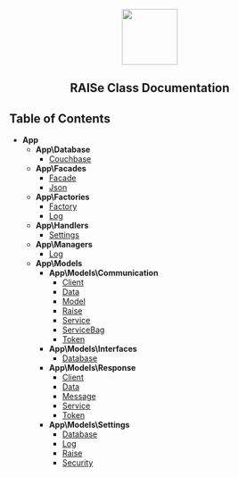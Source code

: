 <p align="center">
  <img src="http://imgur.com/iQU8c9L.png" width="100px"/>
</p>

<p align="center">
  <h2 align="center">RAISe Class Documentation</h2>
</p>

Table of Contents
-----------------

* **App**
    * **App\Database**
        * [Couchbase](App-Database-Couchbase.md)
    * **App\Facades**
        * [Facade](App-Facades-Facade.md)
        * [Json](App-Facades-Json.md)
    * **App\Factories**
        * [Factory](App-Factories-Factory.md)
        * [Log](App-Factories-Log.md)
    * **App\Handlers**
        * [Settings](App-Handlers-Settings.md)
    * **App\Managers**
        * [Log](App-Managers-Log.md)
    * **App\Models**
        * **App\Models\Communication**
            * [Client](App-Models-Communication-Client.md)
            * [Data](App-Models-Communication-Data.md)
            * [Model](App-Models-Communication-Model.md)
            * [Raise](App-Models-Communication-Raise.md)
            * [Service](App-Models-Communication-Service.md)
            * [ServiceBag](App-Models-Communication-ServiceBag.md)
            * [Token](App-Models-Communication-Token.md)
        * **App\Models\Interfaces**
            * [Database](App-Models-Interfaces-Database.md)
        * **App\Models\Response**
            * [Client](App-Models-Response-Client.md)
            * [Data](App-Models-Response-Data.md)
            * [Message](App-Models-Response-Message.md)
            * [Service](App-Models-Response-Service.md)
            * [Token](App-Models-Response-Token.md)
        * **App\Models\Settings**
            * [Database](App-Models-Settings-Database.md)
            * [Log](App-Models-Settings-Log.md)
            * [Raise](App-Models-Settings-Raise.md)
            * [Security](App-Models-Settings-Security.md)

